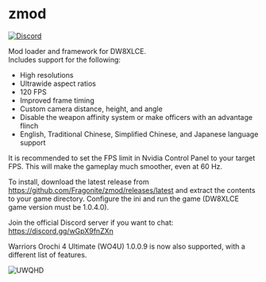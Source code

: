 # zmod
[![Discord](https://discordapp.com/api/guilds/1013799851680596099/widget.png?style=shield)](https://discord.gg/ACMfwHZhPA)

Mod loader and framework for DW8XLCE.  
Includes support for the following:

- High resolutions
- Ultrawide aspect ratios
- 120 FPS
- Improved frame timing
- Custom camera distance, height, and angle
- Disable the weapon affinity system or make officers with an advantage flinch
- English, Traditional Chinese, Simplified Chinese, and Japanese language support

It is recommended to set the FPS limit in Nvidia Control Panel to your target FPS. This will make the gameplay much smoother, even at 60 Hz.

To install, download the latest release from https://github.com/Fragonite/zmod/releases/latest and extract the contents to your game directory. Configure the ini and run the game (DW8XLCE game version must be 1.0.4.0).

Join the official Discord server if you want to chat: https://discord.gg/wGpX9fnZXn

Warriors Orochi 4 Ultimate (WO4U) 1.0.0.9 is now also supported, with a different list of features.

![UWQHD](https://github.com/Fragonite/zmod/blob/main/screenshot.png?raw=true)
